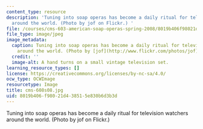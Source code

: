 ```yaml
---
content_type: resource
description: 'Tuning into soap operas has become a daily ritual for television watchers
  around the world. (Photo by jof on Flickr.) '
file: /courses/cms-603-american-soap-operas-spring-2008/8019b406f98021d438515e830b6d3b3d_cms-608s08.jpg
file_type: image/jpeg
image_metadata:
  caption: Tuning into soap operas has become a daily ritual for television watchers
    around the world. (Photo by [jof](http://www.flickr.com/photos/jof) on Flickr.)
  credit: ''
  image-alt: A hand turns on a small vintage television set.
learning_resource_types: []
license: https://creativecommons.org/licenses/by-nc-sa/4.0/
ocw_type: OCWImage
resourcetype: Image
title: cms-608s08.jpg
uid: 8019b406-f980-21d4-3851-5e830b6d3b3d
---
```

Tuning into soap operas has become a daily ritual for television watchers around the world. (Photo by jof on Flickr.) 
